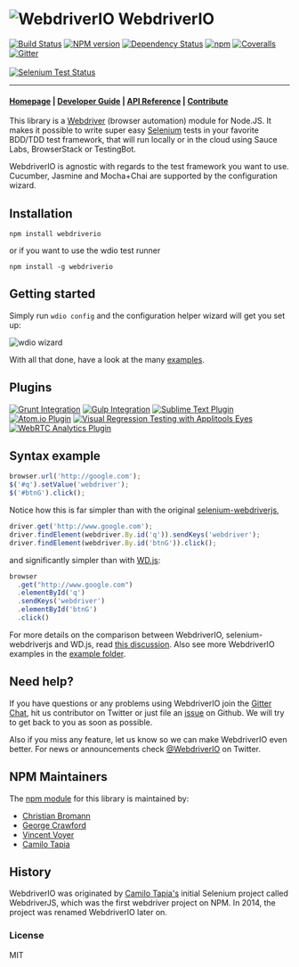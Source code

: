 ![WebdriverIO](http://www.christian-bromann.com/wdio.png)
WebdriverIO
===========

[![Build Status](https://travis-ci.org/webdriverio/webdriverio.svg?branch=master)](https://travis-ci.org/webdriverio/webdriverio) [![NPM version](https://badge.fury.io/js/webdriverio.svg)](http://badge.fury.io/js/webdriverio) [![Dependency Status](https://www.versioneye.com/user/projects/58932ea4b166b50039982a32/badge.svg?style=flat-square)](https://www.versioneye.com/user/projects/58932ea4b166b50039982a32) [![npm](https://img.shields.io/npm/dm/webdriverio.svg?maxAge=2592000)]() [![Coveralls](https://img.shields.io/coveralls/webdriverio/webdriverio/master.svg?maxAge=2592000)]() [![Gitter](https://badges.gitter.im/webdriverio/webdriverio.svg)](https://gitter.im/webdriverio/webdriverio?utm_source=badge&utm_medium=badge&utm_campaign=pr-badge&utm_content=badge)
<br><br>
[![Selenium Test Status](https://saucelabs.com/browser-matrix/webdriverio.svg)](https://saucelabs.com/u/webdriverio)

***

#### [Homepage](http://webdriver.io) | [Developer Guide](http://webdriver.io/guide.html) | [API Reference](http://webdriver.io/api.html) | [Contribute](http://webdriver.io/contribute.html)

This library is a [Webdriver](https://w3c.github.io/webdriver/webdriver-spec.html)
(browser automation) module for Node.JS. It makes it possible to write
super easy [Selenium](https://en.wikipedia.org/wiki/Selenium_(software)) tests in your favorite
BDD/TDD test framework, that will run locally or in the cloud using Sauce Labs, BrowserStack or TestingBot.

WebdriverIO is agnostic with regards to the test framework you want to use. Cucumber, Jasmine and Mocha+Chai
are supported by the configuration wizard.

## Installation

```shell
npm install webdriverio
```

or if you want to use the wdio test runner

```shell
npm install -g webdriverio
```

## Getting started

Simply run `wdio config` and the configuration helper wizard will get you set up:

![wdio wizard](http://webdriver.io/images/config-utility.gif)

With all that done, have a look at the many [examples](examples/).

## Plugins

[![Grunt Integration](http://webdriver.io/images/plugins/grunt.png)](https://github.com/webdriverio/grunt-webdriver)
[![Gulp Integration](http://webdriver.io/images/plugins/gulp.png)](https://github.com/webdriverio/gulp-webdriver)
[![Sublime Text Plugin](http://webdriver.io/images/plugins/sublime.png)](https://packagecontrol.io/packages/WebdriverIO)
[![Atom.io Plugin](http://webdriver.io/images/plugins/atom.png)](https://atom.io/packages/webdriverio-snippets)
[![Visual Regression Testing with Applitools Eyes](http://webdriver.io/images/plugins/applitools.png)](https://github.com/webdriverio/webdrivercss#applitools-eyes-support)
[![WebRTC Analytics Plugin](http://webdriver.io/images/plugins/webrtc.png)](https://github.com/webdriverio/webdriverrtc)

## Syntax example

```js
browser.url('http://google.com');
$('#q').setValue('webdriver');
$('#btnG').click();
```

Notice how this is far simpler than with the original [selenium-webdriverjs](https://github.com/SeleniumHQ/selenium/wiki/WebDriverJs),

```js
driver.get('http://www.google.com');
driver.findElement(webdriver.By.id('q')).sendKeys('webdriver');
driver.findElement(webdriver.By.id('btnG')).click();
```

and significantly simpler than with [WD.js](https://github.com/admc/wd):

```js
browser
  .get("http://www.google.com")
  .elementById('q')
  .sendKeys('webdriver')
  .elementById('btnG')
  .click()
```

For more details on the comparison between WebdriverIO, selenium-webdriverjs and WD.js,
read [this discussion](https://github.com/webdriverio/webdriverio/issues/138). Also see more WebdriverIO examples in the [example folder](https://github.com/webdriverio/webdriverio/tree/master/examples).

## Need help?

If you have questions or any problems using WebdriverIO join the [Gitter Chat](https://gitter.im/webdriverio/webdriverio), hit us contributor on
Twitter or just file an [issue](https://github.com/webdriverio/webdriverio/issues) on Github. We will try to get back to you as soon as possible.

Also if you miss any feature, let us know so we can make WebdriverIO even better. For news or
announcements check [@WebdriverIO](http://twitter.com/webdriverio) on Twitter.


## NPM Maintainers

The [npm module](https://www.npmjs.com/package/webdriverio) for this library is maintained by:

* [Christian Bromann](https://github.com/christian-bromann)
* [George Crawford](https://github.com/georgecrawford)
* [Vincent Voyer](https://github.com/vvo)
* [Camilo Tapia](http://github.com/Camme)

## History

WebdriverIO was originated by [Camilo Tapia's](https://github.com/camme) initial
Selenium project called WebdriverJS, which was the first webdriver project on NPM.
In 2014, the project was renamed WebdriverIO later on.


### License

MIT
